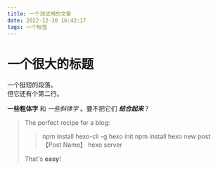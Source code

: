 ```yaml
---
title: 一个测试用的文章
date: 2022-12-30 16:42:17
tags: 一个标签
---
```


# 一个很大的标题

<p>一个挺短的段落。</br>
但它还有个第二行。</p>

**一些粗体字** 和 *一些斜体字* 。要不把它们 ***结合起来*** ?

> The perfect recipe for a blog:
>
>> npm install hexo-cli -g
>> hexo init 
>> npm install
>> hexo new post 【Post Name】
>> hexo server
>
>That's **easy**!